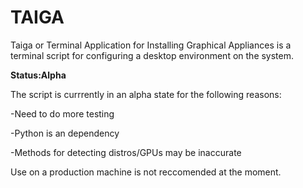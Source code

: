 # TAIGA
Taiga or Terminal Application for Installing Graphical Appliances is a terminal script for configuring a desktop environment on the system.

**Status:Alpha**

The script is currrently in an alpha state for the following reasons:

-Need to do more testing

-Python is an dependency

-Methods for detecting distros/GPUs may be inaccurate

Use on a production machine is not reccomended at the moment.